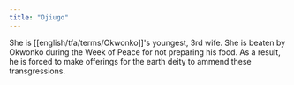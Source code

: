 ```yaml
---
title: "Ojiugo"
---
```

She is [[english/tfa/terms/Okwonko]]'s youngest, 3rd wife. She is beaten by Okwonko during the Week of Peace for not preparing his food. As a result, he is forced to make offerings for the earth deity to ammend these transgressions.